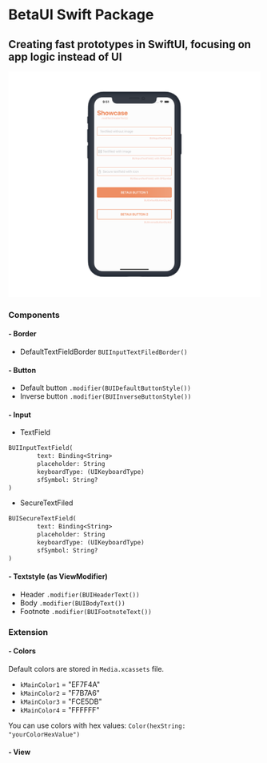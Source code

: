 # BetaUI Swift Package
## Creating fast prototypes in SwiftUI, focusing on app logic instead of UI

![](screenshot.png)

### Components

#### - Border
- DefaultTextFieldBorder ```BUIInputTextFiledBorder()```
#### - Button
- Default button ```.modifier(BUIDefaultButtonStyle())```
- Inverse button ```.modifier(BUIInverseButtonStyle())```

#### - Input
- TextField
 
 ```
 BUIInputTextField(
		 text: Binding<String>
		 placeholder: String
		 keyboardType: (UIKeyboardType)
		 sfSymbol: String?
 )
 ```
 
- SecureTextFiled

 ```
 BUISecureTextField(
		 text: Binding<String>
		 placeholder: String
		 keyboardType: (UIKeyboardType)
		 sfSymbol: String?
 )
 ```
#### - Textstyle (as ViewModifier)
- Header ```.modifier(BUIHeaderText())```
- Body ```.modifier(BUIBodyText())```
- Footnote ```.modifier(BUIFootnoteText())```

### Extension
#### - Colors
Default colors are stored in ```Media.xcassets``` file.

- ```kMainColor1``` = "EF7F4A"
- ```kMainColor2``` = "F7B7A6"
- ```kMainColor3``` = "FCE5DB"
- ```kMainColor4``` = "FFFFFF"

You can use colors with hex values: ```Color(hexString: "yourColorHexValue")```
#### - View
